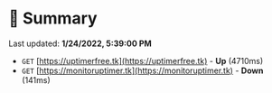 # 📖 Summary
Last updated: **1/24/2022, 5:39:00 PM**

- `GET` [https://uptimerfree.tk](https://uptimerfree.tk) - **Up** (4710ms)
- `GET` [https://monitoruptimer.tk](https://monitoruptimer.tk) - **Down** (141ms)
